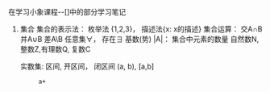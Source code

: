 在学习小象课程--[]中的部分学习笔记

1. 集合
	集合的表示法： 枚举法 {1,2,3}， 描述法{x: x的描述}
	集合运算： 交A∩B 并A∪B 差A\B
	任意集∀， 存在∃
	基数(势) |A|： 集合中元素的数量
	自然数N, 整数Z,有理数Q, 复数C

	实数集:
		区间, 开区间， 闭区间
			(a, b), [a,b]

			a+


